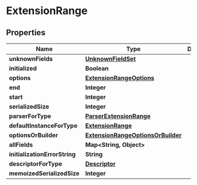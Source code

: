 # ExtensionRange

## Properties
Name | Type | Description | Notes
------------ | ------------- | ------------- | -------------
**unknownFields** | [**UnknownFieldSet**](UnknownFieldSet.md) |  |  [optional]
**initialized** | **Boolean** |  |  [optional]
**options** | [**ExtensionRangeOptions**](ExtensionRangeOptions.md) |  |  [optional]
**end** | **Integer** |  |  [optional]
**start** | **Integer** |  |  [optional]
**serializedSize** | **Integer** |  |  [optional]
**parserForType** | [**ParserExtensionRange**](ParserExtensionRange.md) |  |  [optional]
**defaultInstanceForType** | [**ExtensionRange**](ExtensionRange.md) |  |  [optional]
**optionsOrBuilder** | [**ExtensionRangeOptionsOrBuilder**](ExtensionRangeOptionsOrBuilder.md) |  |  [optional]
**allFields** | **Map&lt;String, Object&gt;** |  |  [optional]
**initializationErrorString** | **String** |  |  [optional]
**descriptorForType** | [**Descriptor**](Descriptor.md) |  |  [optional]
**memoizedSerializedSize** | **Integer** |  |  [optional]
